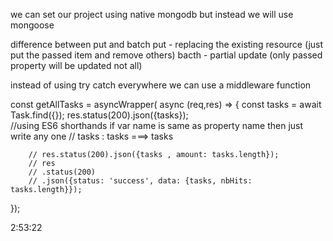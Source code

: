 we can set our project using native mongodb but instead we will use mongoose

difference between put and batch
put - replacing the existing resource (just put the passed item and remove others)
bacth - partial update (only passed property will be updated not all)

instead of using try catch everywhere we can use a middleware function

const getAllTasks = asyncWrapper( async (req,res) => {
        const tasks = await Task.find({});
        res.status(200).json({tasks});  
        //using ES6 shorthands if var name is same as property name then just write any one
        // tasks : tasks   ===> tasks

        // res.status(200).json({tasks , amount: tasks.length});
        // res
        // .status(200)
        // .json({status: 'success', data: {tasks, nbHits: tasks.length}});
});


2:53:22